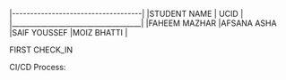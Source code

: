 
|------------------------------------|
|STUDENT NAME           | UCID       |
|____________________________________|
|FAHEEM MAZHAR
|AFSANA ASHA
|SAIF YOUSSEF
|MOIZ BHATTI                         |

FIRST CHECK_IN




CI/CD Process:

